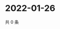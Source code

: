 # 2022-01-26

共 0 条

<!-- BEGIN WEIBO -->
<!-- 最后更新时间 Wed Jan 26 2022 18:00:54 GMT+0800 (China Standard Time) -->

<!-- END WEIBO -->
